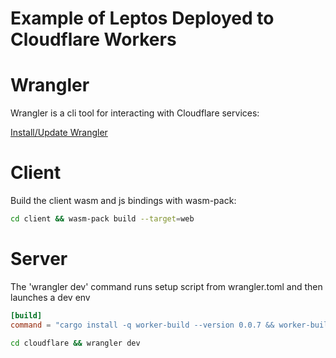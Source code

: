 # Example of Leptos Deployed to Cloudflare Workers

# Wrangler

Wrangler is a cli tool for interacting with Cloudflare services:

[Install/Update Wrangler](https://developers.cloudflare.com/workers/wrangler/install-and-update/)

# Client

Build the client wasm and js bindings with wasm-pack:

```sh
cd client && wasm-pack build --target=web
```

# Server

The 'wrangler dev' command runs setup script from wrangler.toml and then launches a dev env

```toml
[build]
command = "cargo install -q worker-build --version 0.0.7 && worker-build --release"
```

```sh
cd cloudflare && wrangler dev
```
